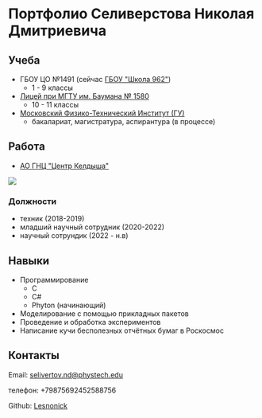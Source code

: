 # Портфолио Селиверстова Николая Дмитриевича
## Учеба
- ГБОУ ЦО №1491 (сейчас [ГБОУ "Школа 962"](https://sch962sv.mskobr.ru/))
  - 1 - 9  классы
- [Лицей при МГТУ им. Баумана № 1580](https://lycu1580.mskobr.ru/)
  - 10  - 11 классы
- [Московский Физико-Технический Институт (ГУ)](https://mipt.ru/)
  - бакалариат, магистратура, аспирантура (в процессе)

## Работа
- [АО ГНЦ "Центр Келдыша"](https://keldysh-space.ru/) 

![](https://mipt.ru/dasr/css/images/bazes/heat.png)

### Должности
- техник (2018-2019)
- младший научный сотрудник (2020-2022)
- научный сотрундик (2022 - н.в)

## Навыки
- Программирование
  - С
  - С#
  - Phyton (начинающий)
- Моделирование с помощью прикладных пакетов
- Проведение и обработка экспериментов
- Написание кучи бесполезных отчётных бумаг в Роскосмос

## Контакты
Email: selivertov.nd@phystech.edu

телефон: +79875692452588756

Github: [Lesnonick](https://github.com/Lesnonick)
